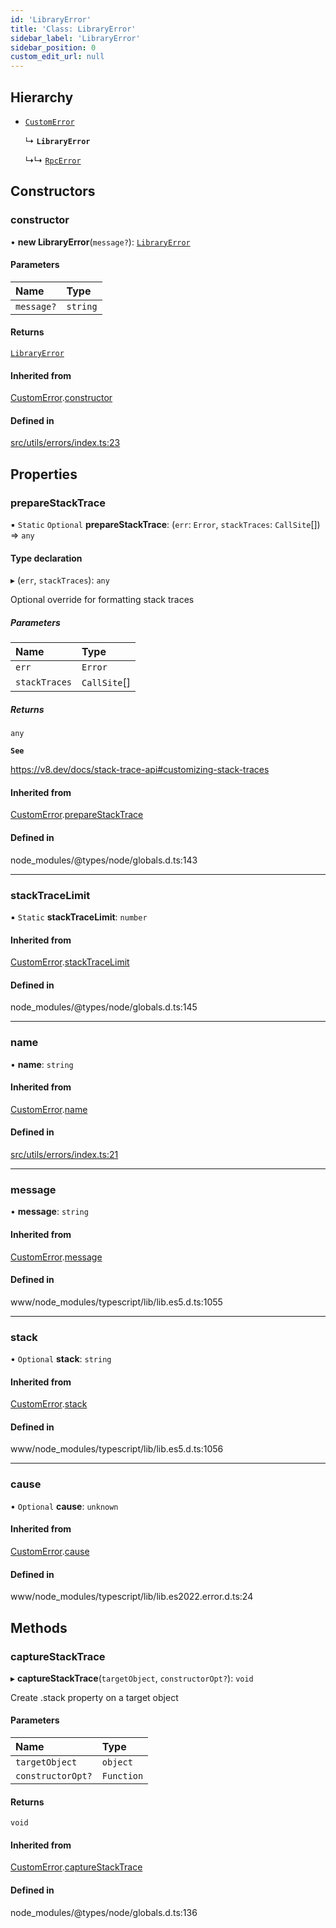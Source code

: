 ```yaml
---
id: 'LibraryError'
title: 'Class: LibraryError'
sidebar_label: 'LibraryError'
sidebar_position: 0
custom_edit_url: null
---
```


## Hierarchy

- [`CustomError`](CustomError.md)

  ↳ **`LibraryError`**

  ↳↳ [`RpcError`](RpcError.md)

## Constructors

### constructor

• **new LibraryError**(`message?`): [`LibraryError`](LibraryError.md)

#### Parameters

| Name       | Type     |
| :--------- | :------- |
| `message?` | `string` |

#### Returns

[`LibraryError`](LibraryError.md)

#### Inherited from

[CustomError](CustomError.md).[constructor](CustomError.md#constructor)

#### Defined in

[src/utils/errors/index.ts:23](https://github.com/starknet-io/starknet.js/blob/v6.24.1/src/utils/errors/index.ts#L23)

## Properties

### prepareStackTrace

▪ `Static` `Optional` **prepareStackTrace**: (`err`: `Error`, `stackTraces`: `CallSite`[]) => `any`

#### Type declaration

▸ (`err`, `stackTraces`): `any`

Optional override for formatting stack traces

##### Parameters

| Name          | Type         |
| :------------ | :----------- |
| `err`         | `Error`      |
| `stackTraces` | `CallSite`[] |

##### Returns

`any`

**`See`**

https://v8.dev/docs/stack-trace-api#customizing-stack-traces

#### Inherited from

[CustomError](CustomError.md).[prepareStackTrace](CustomError.md#preparestacktrace)

#### Defined in

node_modules/@types/node/globals.d.ts:143

---

### stackTraceLimit

▪ `Static` **stackTraceLimit**: `number`

#### Inherited from

[CustomError](CustomError.md).[stackTraceLimit](CustomError.md#stacktracelimit)

#### Defined in

node_modules/@types/node/globals.d.ts:145

---

### name

• **name**: `string`

#### Inherited from

[CustomError](CustomError.md).[name](CustomError.md#name)

#### Defined in

[src/utils/errors/index.ts:21](https://github.com/starknet-io/starknet.js/blob/v6.24.1/src/utils/errors/index.ts#L21)

---

### message

• **message**: `string`

#### Inherited from

[CustomError](CustomError.md).[message](CustomError.md#message)

#### Defined in

www/node_modules/typescript/lib/lib.es5.d.ts:1055

---

### stack

• `Optional` **stack**: `string`

#### Inherited from

[CustomError](CustomError.md).[stack](CustomError.md#stack)

#### Defined in

www/node_modules/typescript/lib/lib.es5.d.ts:1056

---

### cause

• `Optional` **cause**: `unknown`

#### Inherited from

[CustomError](CustomError.md).[cause](CustomError.md#cause)

#### Defined in

www/node_modules/typescript/lib/lib.es2022.error.d.ts:24

## Methods

### captureStackTrace

▸ **captureStackTrace**(`targetObject`, `constructorOpt?`): `void`

Create .stack property on a target object

#### Parameters

| Name              | Type       |
| :---------------- | :--------- |
| `targetObject`    | `object`   |
| `constructorOpt?` | `Function` |

#### Returns

`void`

#### Inherited from

[CustomError](CustomError.md).[captureStackTrace](CustomError.md#capturestacktrace)

#### Defined in

node_modules/@types/node/globals.d.ts:136
